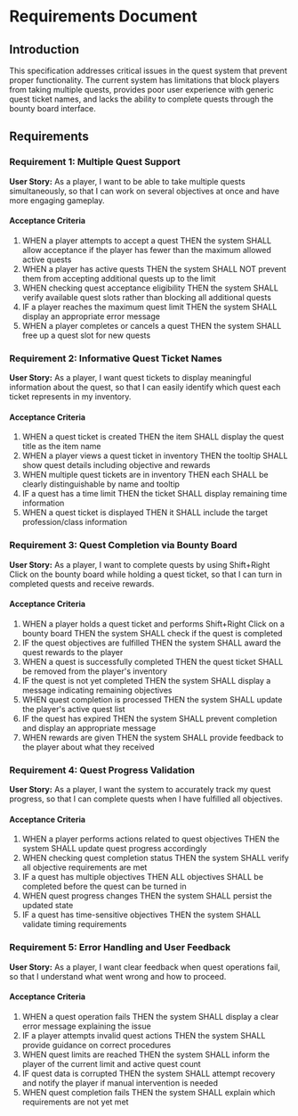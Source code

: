 # Requirements Document

## Introduction

This specification addresses critical issues in the quest system that prevent proper functionality. The current system has limitations that block players from taking multiple quests, provides poor user experience with generic quest ticket names, and lacks the ability to complete quests through the bounty board interface.

## Requirements

### Requirement 1: Multiple Quest Support

**User Story:** As a player, I want to be able to take multiple quests simultaneously, so that I can work on several objectives at once and have more engaging gameplay.

#### Acceptance Criteria

1. WHEN a player attempts to accept a quest THEN the system SHALL allow acceptance if the player has fewer than the maximum allowed active quests
2. WHEN a player has active quests THEN the system SHALL NOT prevent them from accepting additional quests up to the limit
3. WHEN checking quest acceptance eligibility THEN the system SHALL verify available quest slots rather than blocking all additional quests
4. IF a player reaches the maximum quest limit THEN the system SHALL display an appropriate error message
5. WHEN a player completes or cancels a quest THEN the system SHALL free up a quest slot for new quests

### Requirement 2: Informative Quest Ticket Names

**User Story:** As a player, I want quest tickets to display meaningful information about the quest, so that I can easily identify which quest each ticket represents in my inventory.

#### Acceptance Criteria

1. WHEN a quest ticket is created THEN the item SHALL display the quest title as the item name
2. WHEN a player views a quest ticket in inventory THEN the tooltip SHALL show quest details including objective and rewards
3. WHEN multiple quest tickets are in inventory THEN each SHALL be clearly distinguishable by name and tooltip
4. IF a quest has a time limit THEN the ticket SHALL display remaining time information
5. WHEN a quest ticket is displayed THEN it SHALL include the target profession/class information

### Requirement 3: Quest Completion via Bounty Board

**User Story:** As a player, I want to complete quests by using Shift+Right Click on the bounty board while holding a quest ticket, so that I can turn in completed quests and receive rewards.

#### Acceptance Criteria

1. WHEN a player holds a quest ticket and performs Shift+Right Click on a bounty board THEN the system SHALL check if the quest is completed
2. IF the quest objectives are fulfilled THEN the system SHALL award the quest rewards to the player
3. WHEN a quest is successfully completed THEN the quest ticket SHALL be removed from the player's inventory
4. IF the quest is not yet completed THEN the system SHALL display a message indicating remaining objectives
5. WHEN quest completion is processed THEN the system SHALL update the player's active quest list
6. IF the quest has expired THEN the system SHALL prevent completion and display an appropriate message
7. WHEN rewards are given THEN the system SHALL provide feedback to the player about what they received

### Requirement 4: Quest Progress Validation

**User Story:** As a player, I want the system to accurately track my quest progress, so that I can complete quests when I have fulfilled all objectives.

#### Acceptance Criteria

1. WHEN a player performs actions related to quest objectives THEN the system SHALL update quest progress accordingly
2. WHEN checking quest completion status THEN the system SHALL verify all objective requirements are met
3. IF a quest has multiple objectives THEN ALL objectives SHALL be completed before the quest can be turned in
4. WHEN quest progress changes THEN the system SHALL persist the updated state
5. IF a quest has time-sensitive objectives THEN the system SHALL validate timing requirements

### Requirement 5: Error Handling and User Feedback

**User Story:** As a player, I want clear feedback when quest operations fail, so that I understand what went wrong and how to proceed.

#### Acceptance Criteria

1. WHEN a quest operation fails THEN the system SHALL display a clear error message explaining the issue
2. IF a player attempts invalid quest actions THEN the system SHALL provide guidance on correct procedures
3. WHEN quest limits are reached THEN the system SHALL inform the player of the current limit and active quest count
4. IF quest data is corrupted THEN the system SHALL attempt recovery and notify the player if manual intervention is needed
5. WHEN quest completion fails THEN the system SHALL explain which requirements are not yet met